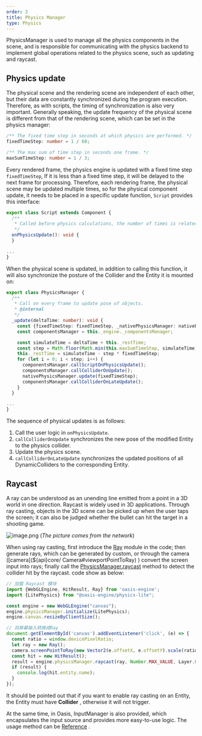 ```yaml
---
order: 2 
title: Physics Manager 
type: Physics
---
```


PhysicsManager is used to manage all the physics components in the scene, and is responsible for communicating with the
physics backend to implement global operations related to the physics scene, such as updating and raycast.

## Physics update

The physical scene and the rendering scene are independent of each other, but their data are constantly synchronized
during the program execution. Therefore, as with scripts, the timing of synchronization is also very important.
Generally speaking, the update frequency of the physical scene is different from that of the rendering scene, which can
be set in the physics manager:

```ts
/** The fixed time step in seconds at which physics are performed. */
fixedTimeStep: number = 1 / 60;

/** The max sum of time step in seconds one frame. */
maxSumTimeStep: number = 1 / 3;
````

Every rendered frame, the physics engine is updated with a fixed time step `fixedTimeStep`, If it is less than a fixed
time step, it will be delayed to the next frame for processing. Therefore, each rendering frame, the physical scene may
be updated multiple times, so for the physical component update, it needs to be placed in a specific update
function, `Script` provides this interface:

```ts
export class Script extends Component {
  /**
   * Called before physics calculations, the number of times is related to the physical update frequency.
   */
  onPhysicsUpdate(): void {
  }

...
}
```

When the physical scene is updated, in addition to calling this function, it will also synchronize the posture of the
Collider and the Entity it is mounted on:

```ts
export class PhysicsManager {
  /**
   * Call on every frame to update pose of objects.
   * @internal
   */
  _update(deltaTime: number): void {
    const {fixedTimeStep: fixedTimeStep, _nativePhysicsManager: nativePhysicsManager} = this;
    const componentsManager = this._engine._componentsManager;

    const simulateTime = deltaTime + this._restTime;
    const step = Math.floor(Math.min(this.maxSumTimeStep, simulateTime) / fixedTimeStep);
    this._restTime = simulateTime - step * fixedTimeStep;
    for (let i = 0; i < step; i++) {
      componentsManager.callScriptOnPhysicsUpdate();
      componentsManager.callColliderOnUpdate();
      nativePhysicsManager.update(fixedTimeStep);
      componentsManager.callColliderOnLateUpdate();
    }
  }

...
}
```

The sequence of physical updates is as follows:

1. Call the user logic in `onPhysicsUpdate`.
2. `callColliderOnUpdate` synchronizes the new pose of the modified Entity to the physics collider.
3. Update the physics scene.
4. `callColliderOnLateUpdate` synchronizes the updated positions of all DynamicColliders to the corresponding Entity.

## Raycast

A ray can be understood as an unending line emitted from a point in a 3D world in one direction. Raycast is widely
used in 3D applications. Through ray casting, objects in the 3D scene can be picked up when the user taps the screen; it
can also be judged whether the bullet can hit the target in a shooting game.

![image.png](https://gw.alipayobjects.com/mdn/rms_d27172/afts/img/A*sr_IRYSLugMAAAAAAAAAAAAAARQnAQ)
(_The picture comes from the network_)

When using ray casting, first introduce the [Ray](${api}math/Ray) module in the code; then generate rays, which can be
generated by custom, or through the camera ([camera](${api}core/ Camera#viewportPointToRay)
) convert the screen input into rays; finally call the [PhysicsManager.raycast](${api}core/PhysicsManager#raycast)
method to detect the collider hit by the raycast. code show as below:

```typescript
// 加载 Raycast 模块
import {WebGLEngine, HitResult, Ray} from 'oasis-engine';
import {LitePhysics} from "@oasis-engine/physics-lite";

const engine = new WebGLEngine("canvas");
engine.physicsManager.initialize(LitePhysics);
engine.canvas.resizeByClientSize();

// 将屏幕输入转换成Ray
document.getElementById('canvas').addEventListener('click', (e) => {
  const ratio = window.devicePixelRatio;
  let ray = new Ray();
  camera.screenPointToRay(new Vector2(e.offsetX, e.offsetY).scale(ratio), ray);
  const hit = new HitResult();
  result = engine.physicsManager.raycast(ray, Number.MAX_VALUE, Layer.Everything, hit);
  if (result) {
    console.log(hit.entity.name);
  }
});
```

It should be pointed out that if you want to enable ray casting on an Entity, the Entity must have **Collider** ,
otherwise it will not trigger.

At the same time, in Oasis, InputManager is also provided, which encapsulates the input source and provides more
easy-to-use logic. The usage method can be [Reference](${docs}input) .
